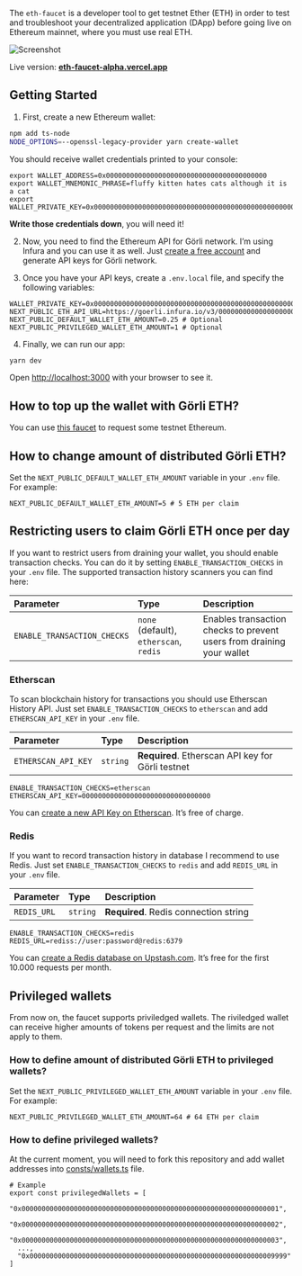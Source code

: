 The `eth-faucet` is a developer tool to get testnet Ether (ETH) in order to test and troubleshoot your decentralized application (DApp) before going live on Ethereum mainnet, where you must use real ETH.

![Screenshot](./screenshot.png)

Live version: **[eth-faucet-alpha.vercel.app](https://eth-faucet-alpha.vercel.app)**

## Getting Started

1. First, create a new Ethereum wallet:

```bash
npm add ts-node
NODE_OPTIONS=--openssl-legacy-provider yarn create-wallet
```

You should receive wallet credentials printed to your console:

```
export WALLET_ADDRESS=0x0000000000000000000000000000000000000000
export WALLET_MNEMONIC_PHRASE=fluffy kitten hates cats although it is a cat
export WALLET_PRIVATE_KEY=0x0000000000000000000000000000000000000000000000000000000000000000
```

**Write those credentials down**, you will need it!

2. Now, you need to find the Ethereum API for Görli network. I’m using Infura and you can use it as well. Just [create a free account](https://infura.io) and generate API keys for Görli network.

3. Once you have your API keys, create a `.env.local` file, and specify the following variables:

```
WALLET_PRIVATE_KEY=0x0000000000000000000000000000000000000000000000000000000000000000
NEXT_PUBLIC_ETH_API_URL=https://goerli.infura.io/v3/00000000000000000000000000000000
NEXT_PUBLIC_DEFAULT_WALLET_ETH_AMOUNT=0.25 # Optional
NEXT_PUBLIC_PRIVILEGED_WALLET_ETH_AMOUNT=1 # Optional
```

4. Finally, we can run our app:

```bash
yarn dev
```

Open [http://localhost:3000](http://localhost:3000) with your browser to see it.

## How to top up the wallet with Görli ETH?

You can use [this faucet](https://goerli-faucet.mudit.blog/) to request some testnet Ethereum.

## How to change amount of distributed Görli ETH?

Set the `NEXT_PUBLIC_DEFAULT_WALLET_ETH_AMOUNT` variable in your `.env` file. For example:

```
NEXT_PUBLIC_DEFAULT_WALLET_ETH_AMOUNT=5 # 5 ETH per claim
```

## Restricting users to claim Görli ETH once per day

If you want to restrict users from draining your wallet, you should enable transaction checks. You can do it by setting `ENABLE_TRANSACTION_CHECKS` in your `.env` file. The supported transaction history scanners you can find here:

| Parameter                   | Type                                   | Description                                                           |
| :-------------------------- | :------------------------------------- | :-------------------------------------------------------------------- |
| `ENABLE_TRANSACTION_CHECKS` | `none` (default), `etherscan`, `redis` | Enables transaction checks to prevent users from draining your wallet |

### Etherscan

To scan blockchain history for transactions you should use Etherscan History API. Just set `ENABLE_TRANSACTION_CHECKS` to `etherscan` and add `ETHERSCAN_API_KEY` in your `.env` file.

| Parameter           | Type     | Description                                       |
| :------------------ | :------- | :------------------------------------------------ |
| `ETHERSCAN_API_KEY` | `string` | **Required**. Etherscan API key for Görli testnet |

```
ENABLE_TRANSACTION_CHECKS=etherscan
ETHERSCAN_API_KEY=00000000000000000000000000000000
```

You can [create a new API Key on Etherscan](https://docs.etherscan.io/getting-started/viewing-api-usage-statistics). It’s free of charge.

### Redis

If you want to record transaction history in database I recommend to use Redis. Just set `ENABLE_TRANSACTION_CHECKS` to `redis` and add `REDIS_URL` in your `.env` file.

| Parameter   | Type     | Description                           |
| :---------- | :------- | :------------------------------------ |
| `REDIS_URL` | `string` | **Required**. Redis connection string |

```
ENABLE_TRANSACTION_CHECKS=redis
REDIS_URL=rediss://user:password@redis:6379
```

You can [create a Redis database on Upstash.com](https://upstash.com/). It’s free for the first 10.000 requests per month.

## Privileged wallets

From now on, the faucet supports priviledged wallets. The riviledged wallet can receive higher amounts of tokens per request and the limits are not apply to them.

### How to define amount of distributed Görli ETH to privileged wallets?

Set the `NEXT_PUBLIC_PRIVILEGED_WALLET_ETH_AMOUNT` variable in your `.env` file. For example:

```
NEXT_PUBLIC_PRIVILEGED_WALLET_ETH_AMOUNT=64 # 64 ETH per claim
```

### How to define privileged wallets?

At the current moment, you will need to fork this repository and add wallet addresses into [consts/wallets.ts](consts/wallets.ts) file.

```
# Example
export const privilegedWallets = [
  "0x0000000000000000000000000000000000000000000000000000000000000001",
  "0x0000000000000000000000000000000000000000000000000000000000000002",
  "0x0000000000000000000000000000000000000000000000000000000000000003",
  ...,
  "0x0000000000000000000000000000000000000000000000000000000000009999"
]
```
